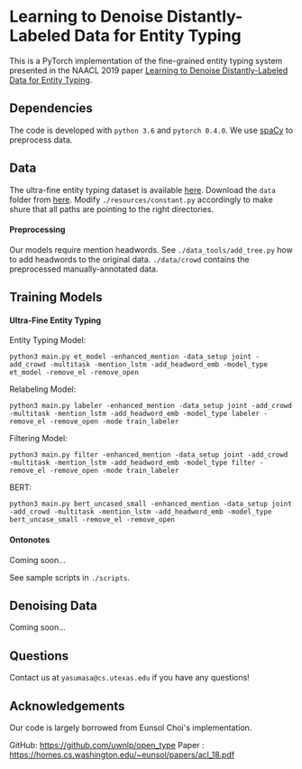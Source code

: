 # Learning to Denoise Distantly-Labeled Data for Entity Typing
This is a PyTorch implementation of the fine-grained entity typing system presented in the NAACL 2019 paper [Learning to Denoise Distantly-Labeled Data for Entity Typing](https://www.aclweb.org/anthology/N19-1250).

## Dependencies
The code is developed with `python 3.6` and `pytorch 0.4.0`. We use [spaCy](https://spacy.io/) to preprocess data.

## Data
The ultra-fine entity typing dataset is available [here](https://homes.cs.washington.edu/~eunsol/open_entity.html). Download the `data` folder from [here](https://drive.google.com/file/d/1FN06VY77Llo_mNSuCO-Qpcqk5GtKArds/view?usp=sharing). Modify `./resources/constant.py` accordingly to make shure that all paths are pointing to the right directories. 

#### Preprocessing
Our models require mention headwords. See `./data_tools/add_tree.py` how to add headwords to the original data. `./data/crowd` contains the preprocessed manually-annotated data.

## Training Models
#### Ultra-Fine Entity Typing
Entity Typing Model:
```
python3 main.py et_model -enhanced_mention -data_setup joint -add_crowd -multitask -mention_lstm -add_headword_emb -model_type et_model -remove_el -remove_open
```
Relabeling Model:
```
python3 main.py labeler -enhanced_mention -data_setup joint -add_crowd -multitask -mention_lstm -add_headword_emb -model_type labeler -remove_el -remove_open -mode train_labeler
```
Filtering Model:
```
python3 main.py filter -enhanced_mention -data_setup joint -add_crowd -multitask -mention_lstm -add_headword_emb -model_type filter -remove_el -remove_open -mode train_labeler
```
BERT:
```
python3 main.py bert_uncased_small -enhanced_mention -data_setup joint -add_crowd -multitask -mention_lstm -add_headword_emb -model_type bert_uncase_small -remove_el -remove_open
```
#### Ontonotes
Coming soon...

See sample scripts in `./scripts`.

## Denoising Data
Coming soon...

## Questions
Contact us at `yasumasa@cs.utexas.edu` if you have any questions!


## Acknowledgements
Our code is largely borrowed from Eunsol Choi's implementation.

GitHub: https://github.com/uwnlp/open_type
Paper : https://homes.cs.washington.edu/~eunsol/papers/acl_18.pdf
